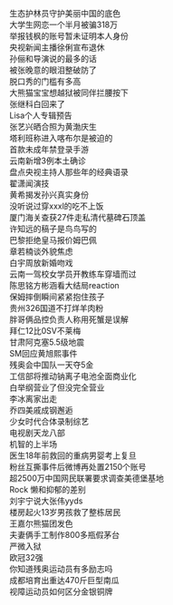 生态护林员守护美丽中国的底色  
大学生网恋一个半月被骗318万  
举报钱枫的账号暂未证明本人身份  
央视新闻主播徐俐宣布退休  
孙俪和导演说的最多的话  
被张晚意的眼泪整破防了  
脱口秀的门槛有多高  
大熊猫宝宝想越狱被同伴拦腰按下  
张继科白回来了  
Lisa个人专辑预告  
张艺兴晒合照为黄渤庆生  
塔利班称进入喀布尔是被迫的  
首款未成年禁登录手游  
云南新增3例本土确诊  
盘点央视主持人那些年的经典语录  
翟潇闻演技  
黄希揭发孙兴真实身份  
没听说过穿xxxl的吃不上饭  
厦门海关查获27件走私清代墓碑石顶盖  
许知远的稿子是鸟鸟写的  
巴黎拒绝皇马报价姆巴佩  
章若楠谈外貌焦虑  
白宇周放新婚吻戏  
云南一驾校女学员开教练车穿墙而过  
陈思铭方彬涵看大结局reaction  
保姆摔倒瞬间紧紧抱住孩子  
贵州326国道不打烊羊肉粉  
胖哥俩品控负责人称用死蟹是误解  
拜仁12比0SV不莱梅  
甘肃阿克塞5.5级地震  
SM回应黄旭熙事件  
残奥会中国队一天夺5金  
工信部将推动钠离子电池全面商业化  
白举纲营业了但没完全营业  
李冰离家出走  
乔四美戚成钢邂逅  
少女时代合体录制综艺  
电视剧天龙八部  
机智的上半场  
医生18年前救回的重病男婴考上复旦  
粉丝互撕事件后微博再处置2150个账号  
超2500万中国网民联署要求调查美德堡基地  
Rock 懒和抑郁的差别  
刘宇宁说大张伟yyds  
楼房起火13岁男孩救了整栋居民  
王嘉尔熊猫团发色  
夫妻俩手工制作800多瓶假茅台  
严微入狱  
欧冠32强  
你知道残奥运动员有多励志吗  
成都培育出重达470斤巨型南瓜  
视障运动员如何区分金银铜牌  
